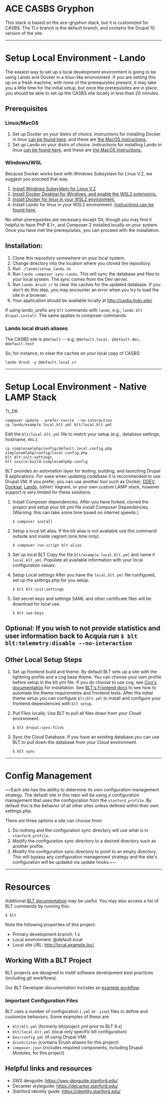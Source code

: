 # ACE CASBS Gryphon

This stack is based on the ace-gryphon stack, but it is customized for CASBS.  The 11.x branch is the default branch, and contains the Drupal 10 version of the site.

---
# Setup Local Environment - Lando

The easiest way to set up a local development environment is going to be using Lando and Docker in a linux-like environment.  If you are setting this up on a fresh machine, with none of the prerequisites present, it may take you a little time for the initial setup, but once the prerequisites are in place, you should be able to set up the CASBS site locally in less than 20 minutes.

## Prerequisites

### Linux/MacOS

1. Set up Docker on your distro of choice.  Instructions for installing Docker in linux [can be found here](https://docs.docker.com/desktop/linux/install/), and these are [the MacOS instructions.](https://docs.docker.com/desktop/mac/install/)
2. Set up Lando on your distro of choice.  Instructions for installing Lando in linux [can be found here](https://docs.lando.dev/getting-started/installation.html#linux), and these are [the MacOS instructions.](https://docs.lando.dev/getting-started/installation.html#macos)

### Windows/WSL

Because Docker works best with Windows Subsystem for Linux V.2, we suggest you proceed that way.
1. [Install Windows Subsystem for Linux V.2](https://docs.microsoft.com/en-us/windows/wsl/install)
2. [Install Docker Desktop for Windows, and enable the WSL2 extensions.](https://docs.docker.com/desktop/windows/wsl/)
3. [Install Docker for linux in your WSL2 environment.](https://docs.docker.com/desktop/linux/install/ubuntu/)
4. Install Lando for linux in your WSL2 environment.  [Instructions can be found here.](https://docs.lando.dev/getting-started/installation.html#linux)

No other prerequisites are necessary except Git, though you may find it helpful to have PHP 8.1+, and Composer 2 installed locally on your system.  Once you have met the prerequisites, you can proceed with the installation.

## Installation:

1. Clone this repository somewhere on your local system.
2. Change directory into the location where you cloned the repository.
3. Run `./lando/setup_lando.sh`
4. Run `lando composer sync-casbs`.  This will sync the database and files to your local system.  The sync comes from the Dev server.
5. Run `lando drush cr` to clear the caches for the updated database.  If you don't do this step, you may encounter an error when you try to load the site in a browser.
6. Your application should be available locally at http://casbs.lndo.site/

If using lando, prefix any `blt` commands with `lando`, e.g., `lando blt drupal:install`.  The same applies to composer commands.

### Lando local drush aliases

The CASBS site is `@default` -- e.g, `@default.local, @default.dev, @default.test`

So, for instance, to clear the caches on your local copy of CASBS:
```
lando drush -y @default.local cr
```

----
# Setup Local Environment - Native LAMP Stack

TL;DR
```
composer update --prefer-source --no-interaction
cp lando/example.local.blt.yml blt/local.blt.yml
```
Edit the `blt/local.blt.yml` file to match your setup (e.g., database settings, hostname, etc.).
```
cp simplesamlphp/config/default.local.config.php simplesamlphp/config/local.config.php
blt blt:init:settings
blt source:build:simplesamlphp-config
```

BLT provides an automation layer for testing, building, and launching Drupal 8 applications. For ease when updating codebase it is recommended to use  Drupal VM. If you prefer, you can use another tool such as Docker, [DDEV](https://docs.acquia.com/blt/install/alt-env/ddev/), [Docksal](https://docs.acquia.com/blt/install/alt-env/docksal/), [Lando](https://docs.acquia.com/blt/install/alt-env/lando/), (other) Vagrant, or your own custom LAMP stack, however support is very limited for these solutions.
1. Install Composer dependencies.
After you have forked, cloned the project and setup your blt.yml file install Composer Dependencies. (Warning: this can take some time based on internet speeds.)
    ```
    $ composer install
    ```
2. Setup a local blt alias.
If the blt alias is not available use this command outside and inside vagrant (one time only).
    ```
    $ composer run-script blt-alias
    ```
3. Set up local BLT
Copy the file `blt/example.local.blt.yml` and name it `local.blt.yml`. Populate all available information with your local configuration values.

4. Setup Local settings
After you have the `local.blt.yml` file configured, set up the settings.php for you setup.
    ```
    $ blt blt:init:settings
    ```
5. Get secret keys and settings
SAML and other certificate files will be download for local use.
     ```
    $ blt sws:keys
    ```

Optional:
If you wish to not provide statistics and user information back to Acquia run
     ```
    $ blt blt:telemetry:disable --no-interaction
    ```
---
## Other Local Setup Steps

1. Set up frontend build and theme.
By default BLT sets up a site with the lightning profile and a cog base theme. You can choose your own profile before setup in the blt.yml file. If you do choose to use cog, see [Cog's documentation](https://github.com/acquia-pso/cog/blob/8.x-1.x/STARTERKIT/README.md#create-cog-sub-theme) for installation.
See [BLT's Frontend docs](https://docs.acquia.com/blt/developer/frontend/) to see how to automate the theme requirements and frontend tests.
After the initial theme setup you can configure `blt/blt.yml` to install and configure your frontend dependencies with `blt setup`.

2. Pull Files locally.
Use BLT to pull all files down from your Cloud environment.

   ```
   $ blt drupal:sync:files
   ```

3. Sync the Cloud Database.
If you have an existing database you can use BLT to pull down the database from your Cloud environment.
   ```
   $ blt sync
   ```

----
# Config Management
~~Each site has the ability to determine its own configuration management strategy.
The default site in this repo will be using a configuration management that uses
the configuration from the `stanford_profile`. By default this is the behavior
of all other sites unless defined within their own settings.php.

There are three options a site can choose from:
1. Do nothing and the configuration sync directory will use what is in `stanford_profile`.
2. Modify the configuration sync directory to a desired directory such as another profile.
3. Modify the configuration sync directory to point to an empty directory. This
will bypass any configuration management strategy and the site's configuration will be updated via update hooks.~~

---
# Resources

Additional [BLT documentation](https://docs.acquia.com/blt/) may be useful. You may also access a list of BLT commands by running this:
```
$ blt
```

Note the following properties of this project:
* Primary development branch: 1.x
* Local environment: @default.local
* Local site URL: http://local.example.loc/

## Working With a BLT Project

BLT projects are designed to instill software development best practices (including git workflows).

Our BLT Developer documentation includes an [example workflow](https://docs.acquia.com/blt/developer/dev-workflow/).

### Important Configuration Files

BLT uses a number of configuration (`.yml` or `.json`) files to define and customize behaviors. Some examples of these are:

* `blt/blt.yml` (formerly blt/project.yml prior to BLT 9.x)
* `blt/local.blt.yml` (local only specific blt configuration)
* `box/config.yml` (if using Drupal VM)
* `drush/sites` (contains Drush aliases for this project)
* `composer.json` (includes required components, including Drupal Modules, for this project)

## Helpful links and resources

* SWS devguide: https://sws-devguide.stanford.edu/
* Decanter styleguide: https://decanter.stanford.edu/
* Stanford Identity guide: https://identity.stanford.edu/

